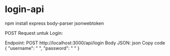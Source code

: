 # login-api

npm install express body-parser jsonwebtoken

POST Request untuk Login:

Endpoint: POST http://localhost:3000/api/login
Body JSON:
json
Copy code
{
  "username": " ",
  "password": " "
}
